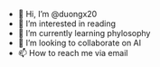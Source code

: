 - 👋 Hi, I’m @duongx20
- 👀 I’m interested in reading
- 🌱 I’m currently learning phylosophy
- 💞️ I’m looking to collaborate on AI
- 📫 How to reach me via email

<!---
duongx20/duongx20 is a ✨ special ✨ repository because its `README.md` (this file) appears on your GitHub profile.
You can click the Preview link to take a look at your changes.
--->
